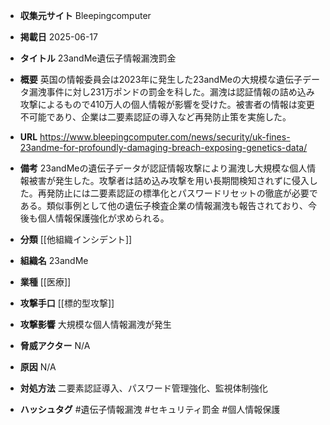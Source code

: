 - **収集元サイト**
Bleepingcomputer

- **掲載日**
2025-06-17

- **タイトル**
23andMe遺伝子情報漏洩罰金

- **概要**
英国の情報委員会は2023年に発生した23andMeの大規模な遺伝子データ漏洩事件に対し231万ポンドの罰金を科した。漏洩は認証情報の詰め込み攻撃によるもので410万人の個人情報が影響を受けた。被害者の情報は変更不可能であり、企業は二要素認証の導入など再発防止策を実施した。

- **URL**
https://www.bleepingcomputer.com/news/security/uk-fines-23andme-for-profoundly-damaging-breach-exposing-genetics-data/

- **備考**
23andMeの遺伝子データが認証情報攻撃により漏洩し大規模な個人情報被害が発生した。攻撃者は詰め込み攻撃を用い長期間検知されずに侵入した。再発防止には二要素認証の標準化とパスワードリセットの徹底が必要である。類似事例として他の遺伝子検査企業の情報漏洩も報告されており、今後も個人情報保護強化が求められる。

- **分類**
[[他組織インシデント]]

- **組織名**
23andMe

- **業種**
[[医療]]

- **攻撃手口**
[[標的型攻撃]]

- **攻撃影響**
大規模な個人情報漏洩が発生

- **脅威アクター**
N/A

- **原因**
N/A

- **対処方法**
二要素認証導入、パスワード管理強化、監視体制強化

- **ハッシュタグ**
#遺伝子情報漏洩 #セキュリティ罰金 #個人情報保護
